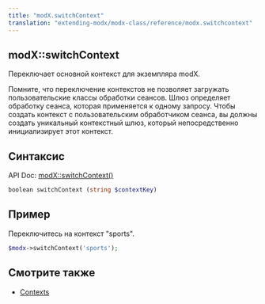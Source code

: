 ```yaml
---
title: "modX.switchContext"
translation: "extending-modx/modx-class/reference/modx.switchcontext"
---
```


## modX::switchContext

Переключает основной контекст для экземпляра modX.

Помните, что переключение контекстов не позволяет загружать пользовательские классы обработки сеансов. Шлюз определяет обработку сеанса, которая применяется к одному запросу. Чтобы создать контекст с пользовательским обработчиком сеанса, вы должны создать уникальный контекстный шлюз, который непосредственно инициализирует этот контекст.

## Синтаксис

API Doc: [modX::switchContext()](http://api.modx.com/revolution/2.2/db_core_model_modx_modx.class.html#%5CmodX::switchContext())

``` php
boolean switchContext (string $contextKey)
```

## Пример

Переключитесь на контекст "sports".

``` php
$modx->switchContext('sports');
```

## Смотрите также

- [Contexts](building-sites/contexts "Contexts")
